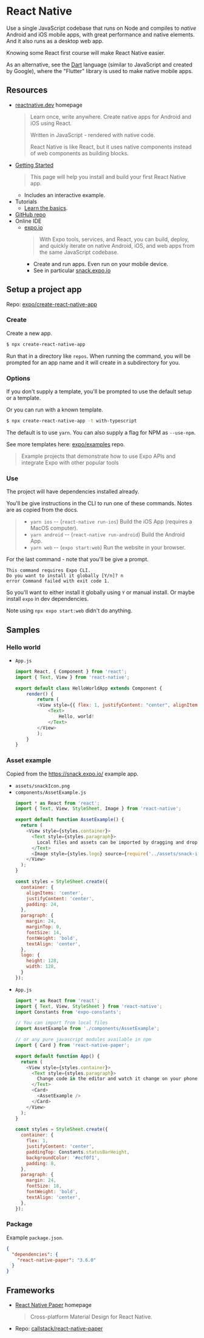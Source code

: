 # React Native

Use a single JavaScript codebase that runs on Node and compiles to _native_ Android and iOS mobile apps, with great performance and native elements. And it also runs as a desktop web app.

Knowing some React first course will make React Native easier.

As an alternative, see the [Dart](/en/topics/scripting_languages/Dart/) language (similar to JavaScript and created by Google), where the "Flutter" library is used to make native mobile apps.


## Resources

- [reactnative.dev](https://reactnative.dev) homepage
	> Learn once, write anywhere.
	> Create native apps for Android and iOS using React.
	>
	> Written in JavaScript - rendered with native code.
	>
	> React Native is like React, but it uses native components instead of web components as building blocks.
- [Getting Started](https://reactnative.dev/docs/getting-started)
    > This page will help you install and build your first React Native app.
	- Includes an interactive example.
- Tutorials
    - [Learn the basics](https://facebook.github.io/react-native/docs/tutorial).
- [GitHub repo](https://github.com/facebook/react-native)
- Online IDE
	- [expo.io](https://expo.io/)
		> With Expo tools, services, and React, you can build, deploy, and quickly iterate on native Android, iOS, and web apps from the same JavaScript codebase.
		- Create and run apps. Even run on your mobile device.
		- See in particular [snack.expo.io](https://snack.expo.io/)


## Setup a project app

Repo: [expo/create-react-native-app](https://github.com/expo/create-react-native-app)

### Create

Create a new app.

```sh
$ npx create-react-native-app
```

Run that in a directory like `repos`. When running the command, you will be prompted for an app name and it will create in a subdirectory for you.

### Options

If you don't supply a template, you'll be prompted to use the default setup or a template.

Or you can run with a known template.

```sh
$ npx create-react-native-app -t with-typescript
```

The default is to use `yarn`. You can also supply a flag for NPM as `--use-npm`.

See more templates here: [expo/examples](https://github.com/expo/examples) repo.

> Example projects that demonstrate how to use Expo APIs and integrate Expo with other popular tools

### Use

The project will have dependencies installed already.

You'll be give instructions in the CLI to run one of these commands. Notes are as copied from the docs.

> - `yarn ios` -- (`react-native run-ios`) Build the iOS App (requires a MacOS computer).
> - `yarn android` -- (`react-native run-android`) Build the Android App.
> - `yarn web` -- (`expo start:web`) Run the website in your browser.

For the last command - note that you'll be give a prompt.

```
This command requires Expo CLI.
Do you want to install it globally [Y/n]? n
error Command failed with exit code 1.
```

So you'll want to either install it globally using `Y` or manual install. Or maybe install `expo` in dev dependencies.

Note using `npx expo start:web` didn't do anything.


## Samples

### Hello world

- `App.js`
	```javascript
	import React, { Component } from 'react';
	import { Text, View } from 'react-native';

	export default class HelloWorldApp extends Component {
		render() {
			return (
			<View style={{ flex: 1, justifyContent: "center", alignItems: "center" }}>
				<Text>
					Hello, world!
				</Text>
			</View>
			);
		}
	}
	```

### Asset example

Copied from the https://snack.expo.io/ example app.

- `assets/snackIcon.png`
- `components/AssetExample.js`
	```javascript
	import * as React from 'react';
	import { Text, View, StyleSheet, Image } from 'react-native';

	export default function AssetExample() {
	  return (
		<View style={styles.container}>
		  <Text style={styles.paragraph}>
			Local files and assets can be imported by dragging and dropping them into the editor
		  </Text>
		  <Image style={styles.logo} source={require('../assets/snack-icon.png')} />
		</View>
	  );
	}

	const styles = StyleSheet.create({
	  container: {
		alignItems: 'center',
		justifyContent: 'center',
		padding: 24,
	  },
	  paragraph: {
		margin: 24,
		marginTop: 0,
		fontSize: 14,
		fontWeight: 'bold',
		textAlign: 'center',
	  },
	  logo: {
		height: 128,
		width: 128,
	  }
	});
	```
- `App.js`
	```javascript
	import * as React from 'react';
	import { Text, View, StyleSheet } from 'react-native';
	import Constants from 'expo-constants';

	// You can import from local files
	import AssetExample from './components/AssetExample';

	// or any pure javascript modules available in npm
	import { Card } from 'react-native-paper';

	export default function App() {
	  return (
		<View style={styles.container}>
		  <Text style={styles.paragraph}>
			Change code in the editor and watch it change on your phone! Save to get a shareable url.
		  </Text>
		  <Card>
			<AssetExample />
		  </Card>
		</View>
	  );
	}

	const styles = StyleSheet.create({
	  container: {
		flex: 1,
		justifyContent: 'center',
		paddingTop: Constants.statusBarHeight,
		backgroundColor: '#ecf0f1',
		padding: 8,
	  },
	  paragraph: {
		margin: 24,
		fontSize: 18,
		fontWeight: 'bold',
		textAlign: 'center',
	  },
	});
	```

### Package

Example `package.json`.

```json
{
  "dependencies": {
    "react-native-paper": "3.6.0"
  }
}
```


## Frameworks

- [React Native Paper](https://callstack.github.io/react-native-paper/) homepage
    > Cross-platform Material Design for React Native.
- Repo: [callstack/react-native-paper](https://github.com/callstack/react-native-paper)
